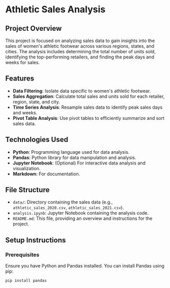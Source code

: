 # Athletic Sales Analysis

## Project Overview

This project is focused on analyzing sales data to gain insights into the sales of women's athletic footwear across various regions, states, and cities. The analysis includes determining the total number of units sold, identifying the top-performing retailers, and finding the peak days and weeks for sales.

## Features

- **Data Filtering**: Isolate data specific to women's athletic footwear.
- **Sales Aggregation**: Calculate total sales and units sold for each retailer, region, state, and city.
- **Time Series Analysis**: Resample sales data to identify peak sales days and weeks.
- **Pivot Table Analysis**: Use pivot tables to efficiently summarize and sort sales data.

## Technologies Used

- **Python**: Programming language used for data analysis.
- **Pandas**: Python library for data manipulation and analysis.
- **Jupyter Notebook**: (Optional) For interactive data analysis and visualization.
- **Markdown**: For documentation.

## File Structure

- `data/`: Directory containing the sales data (e.g., `athletic_sales_2020.csv`, `athletic_sales_2021.csv`).
- `analysis.ipynb`: Jupyter Notebook containing the analysis code.
- `README.md`: This file, providing an overview and instructions for the project.

## Setup Instructions

### Prerequisites

Ensure you have Python and Pandas installed. You can install Pandas using pip:

```bash
pip install pandas